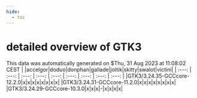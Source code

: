 ```yaml
---
hide:
  - toc
---
```


detailed overview of GTK3
=========================


This data was automatically generated on $Thu, 31 Aug 2023 at 11:08:02 CEST
| |accelgor|doduo|donphan|gallade|joltik|skitty|swalot|victini|
| :---: | :---: | :---: | :---: | :---: | :---: | :---: | :---: | :---: |
|GTK3/3.24.35-GCCcore-12.2.0|x|x|x|x|x|x|x|x|
|GTK3/3.24.31-GCCcore-11.2.0|x|x|x|x|x|x|x|x|
|GTK3/3.24.29-GCCcore-10.3.0|x|x|x|-|x|x|x|x|
